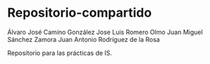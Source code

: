 Repositorio-compartido
======================

Álvaro José Camino González
Jose Luis Romero Olmo
Juan Miguel Sánchez Zamora
Juan Antonio Rodríguez de la Rosa

Repositorio para las prácticas de IS.
